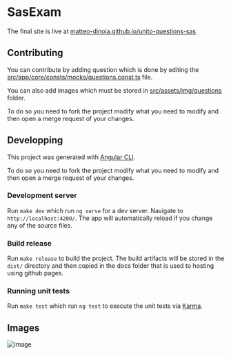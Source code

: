 # SasExam
The final site is live at [matteo-dinoia.github.io/unito-questions-sas](https://matteo-dinoia.github.io/unito-questions-sas/)

## Contributing
You can contribute by adding question which is done by editing the [src/app/core/consts/mocks/questions.const.ts](https://github.com/matteo-dinoia/unito-questions-sas/blob/main/src/app/core/consts/mocks/questions.const.ts) file.

You can also add images which must be stored in [src/assets/img/questions](https://github.com/matteo-dinoia/unito-questions-sas/tree/main/src/assets/img/questions) folder.

To do so you need to fork the project modify what you need to modify and then open a merge request of your changes.

## Developping 
This project was generated with [Angular CLI](https://github.com/angular/angular-cli).

To do so you need to fork the project modify what you need to modify and then open a merge request of your changes.

### Development server
Run `make dev` which run `ng serve` for a dev server. Navigate to `http://localhost:4200/`. The app will automatically reload if you change any of the source files.

### Build release
Run `make release` to build the project. The build artifacts will be stored in the `dist/` directory and then copied in the docs folder that is used to hosting using github pages.

### Running unit tests
Run `make test` which run `ng test` to execute the unit tests via [Karma](https://karma-runner.github.io).

## Images
![image](https://github.com/matteo-dinoia/unito-questions-sas/assets/73781428/7e956b15-9c27-4240-9a94-fb22f86cb174)
